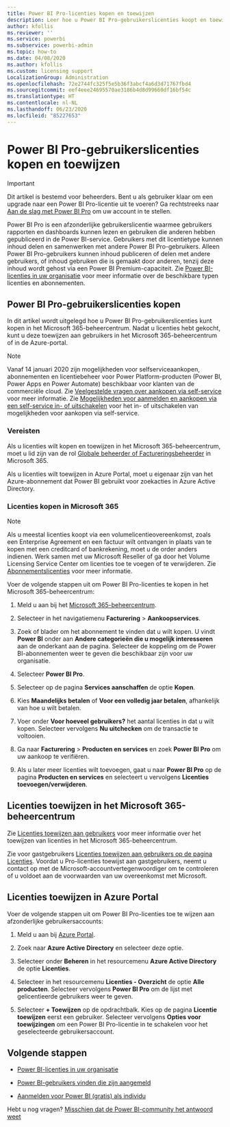 ```yaml
---
title: Power BI Pro-licenties kopen en toewijzen
description: Leer hoe u Power BI Pro-gebruikerslicenties koopt en toewijst aan gebruikers, zodat ze toegang hebben tot inhoud en kunnen samenwerken met collega's in de Power BI-service.
author: kfollis
ms.reviewer: ''
ms.service: powerbi
ms.subservice: powerbi-admin
ms.topic: how-to
ms.date: 04/08/2020
ms.author: kfollis
ms.custom: licensing support
LocalizationGroup: Administration
ms.openlocfilehash: 72e2744fc325f5e5b36f3abcf4a6d3d71767fbd4
ms.sourcegitcommit: eef4eee24695570ae3186b4d8d99660df16bf54c
ms.translationtype: HT
ms.contentlocale: nl-NL
ms.lasthandoff: 06/23/2020
ms.locfileid: "85227653"
---
```

# <a name="purchase-and-assign-power-bi-pro-user-licenses"></a>Power BI Pro-gebruikerslicenties kopen en toewijzen

>[!IMPORTANT]
>Dit artikel is bestemd voor beheerders. Bent u als gebruiker klaar om een upgrade naar een Power BI Pro-licentie uit te voeren? Ga rechtstreeks naar [Aan de slag met Power BI Pro](https://go.microsoft.com/fwlink/?LinkId=2106428&clcid=0x409&cmpid=pbidocs-purchasing-power-bi-pro) om uw account in te stellen.

Power BI Pro is een afzonderlijke gebruikerslicentie waarmee gebruikers rapporten en dashboards kunnen lezen en gebruiken die anderen hebben gepubliceerd in de Power BI-service. Gebruikers met dit licentietype kunnen inhoud delen en samenwerken met andere Power BI Pro-gebruikers. Alleen Power BI Pro-gebruikers kunnen inhoud publiceren of delen met andere gebruikers, of inhoud gebruiken die is gemaakt door anderen, tenzij deze inhoud wordt gehost via een Power BI Premium-capaciteit. Zie [Power BI-licenties in uw organisatie](service-admin-licensing-organization.md) voor meer informatie over de beschikbare typen licenties en abonnementen.

## <a name="purchase-power-bi-pro-user-licenses"></a>Power BI Pro-gebruikerslicenties kopen

In dit artikel wordt uitgelegd hoe u Power BI Pro-gebruikerslicenties kunt kopen in het Microsoft 365-beheercentrum. Nadat u licenties hebt gekocht, kunt u deze toewijzen aan gebruikers in het Microsoft 365-beheercentrum of in de Azure-portal.

> [!NOTE]
> Vanaf 14 januari 2020 zijn mogelijkheden voor selfserviceaankopen, abonnementen en licentiebeheer voor Power Platform-producten (Power BI, Power Apps en Power Automate) beschikbaar voor klanten van de commerciële cloud. Zie [Veelgestelde vragen over aankopen via self-service](https://docs.microsoft.com/microsoft-365/commerce/subscriptions/self-service-purchase-faq) voor meer informatie. Zie [Mogelijkheden voor aanmelden en aankopen via een self-service in- of uitschakelen](/service-admin-disable-self-service.md) voor het in- of uitschakelen van mogelijkheden voor aankopen via self-service.

### <a name="prerequisites"></a>Vereisten

Als u licenties wilt kopen en toewijzen in het Microsoft 365-beheercentrum, moet u lid zijn van de rol [Globale beheerder of Factureringsbeheerder](https://support.office.com/article/about-office-365-admin-roles-da585eea-f576-4f55-a1e0-87090b6aaa9d) in Microsoft 365.

Als u licenties wilt toewijzen in Azure Portal, moet u eigenaar zijn van het Azure-abonnement dat Power BI gebruikt voor zoekacties in Azure Active Directory.

### <a name="purchase-licenses-in-microsoft-365"></a>Licenties kopen in Microsoft 365

> [!NOTE]
> Als u meestal licenties koopt via een volumelicentieovereenkomst, zoals een Enterprise Agreement en een factuur wilt ontvangen in plaats van te kopen met een creditcard of bankrekening, moet u de order anders indienen. Werk samen met uw Microsoft Reseller of ga door het Volume Licensing Service Center om licenties toe te voegen of te verwijderen. Zie [Abonnementslicenties](https://docs.microsoft.com/microsoft-365/commerce/licenses/buy-licenses?view=o365-worldwide) voor meer informatie.

Voer de volgende stappen uit om Power BI Pro-licenties te kopen in het Microsoft 365-beheercentrum:

1. Meld u aan bij het [Microsoft 365-beheercentrum](https://admin.microsoft.com).

2. Selecteer in het navigatiemenu **Facturering** > **Aankoopservices**.

3. Zoek of blader om het abonnement te vinden dat u wilt kopen. U vindt **Power BI** onder aan **Andere categorieën die u mogelijk interesseren** aan de onderkant aan de pagina. Selecteer de koppeling om de Power BI-abonnementen weer te geven die beschikbaar zijn voor uw organisatie.

4. Selecteer **Power BI Pro**.

5. Selecteer op de pagina **Services aanschaffen** de optie **Kopen**.

6. Kies **Maandelijks betalen** of **Voor een volledig jaar betalen**, afhankelijk van hoe u wilt betalen.

7. Voer onder **Voor hoeveel gebruikers?** het aantal licenties in dat u wilt kopen. Selecteer vervolgens **Nu uitchecken** om de transactie te voltooien.

8. Ga naar **Facturering** > **Producten en services** en zoek **Power BI Pro** om uw aankoop te verifiëren.

9. Als u later meer licenties wilt toevoegen, gaat u naar **Power BI Pro** op de pagina **Producten en services** en selecteert u vervolgens **Licenties toevoegen/verwijderen**.


## <a name="assign-licenses-in-the-microsoft-365-admin-center"></a>Licenties toewijzen in het Microsoft 365-beheercentrum

Zie [Licenties toewijzen aan gebruikers](/office365/admin/manage/assign-licenses-to-users) voor meer informatie over het toewijzen van licenties in het Microsoft 365-beheercentrum.

Zie voor gastgebruikers [Licenties toewijzen aan gebruikers op de pagina Licenties](/office365/admin/manage/assign-licenses-to-users#assign-licenses-to-users-on-the-licenses-page). Voordat u Pro-licenties toewijst aan gastgebruikers, neemt u contact op met de Microsoft-accountvertegenwoordiger om te controleren of u voldoet aan de voorwaarden van uw overeenkomst met Microsoft.

## <a name="assign-licenses-in-the-azure-portal"></a>Licenties toewijzen in Azure Portal

Voer de volgende stappen uit om Power BI Pro-licenties toe te wijzen aan afzonderlijke gebruikersaccounts:

1. Meld u aan bij [Azure Portal](https://portal.azure.com/).

2. Zoek naar **Azure Active Directory** en selecteer deze optie.

3. Selecteer onder **Beheren** in het resourcemenu **Azure Active Directory** de optie **Licenties**.

4. Selecteer in het resourcemenu **Licenties - Overzicht** de optie **Alle producten**. Selecteer vervolgens **Power BI Pro** om de lijst met gelicentieerde gebruikers weer te geven.

5. Selecteer **+ Toewijzen** op de opdrachtbalk. Kies op de pagina **Licentie toewijzen** eerst een gebruiker. Selecteer vervolgens **Opties voor toewijzingen** om een Power BI Pro-licentie in te schakelen voor het geselecteerde gebruikersaccount.

## <a name="next-steps"></a>Volgende stappen

- [Power BI-licenties in uw organisatie](service-admin-licensing-organization.md)

 - [Power BI-gebruikers vinden die zijn aangemeld](service-admin-access-usage.md)

 - [Aanmelden voor Power BI (gratis) als individu](../fundamentals/service-self-service-signup-for-power-bi.md)

Hebt u nog vragen? [Misschien dat de Power BI-community het antwoord weet](https://community.powerbi.com/)
